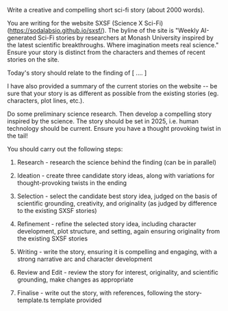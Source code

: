 Write a creative and compelling short sci-fi story (about 2000 words).

You are writing for the website SXSF (Science X Sci-Fi)(https://sodalabsio.github.io/sxsf/). The byline of the site is "Weekly AI-generated Sci-Fi stories by researchers at Monash University inspired by the latest scientific breakthroughs. Where imagination meets real science." Ensure your story is distinct from the characters and themes of recent stories on the site.

Today's story should relate to the finding of [ .... ] 

I have also provided a summary of the current stories on the website -- be sure that your story is as different as possible from the existing stories (eg. characters, plot lines, etc.).

Do some preliminary science research. Then develop a compelling story inspired by the science. The story should be set in 2025, i.e. human technology should be current. Ensure you have a thought provoking twist in the tail!

You should carry out the following steps:

1. Research - research the science behind the finding (can be in parallel)

2. Ideation - create three candidate story ideas, along with variations for thought-provoking twists in the ending

3. Selection - select the candidate best story idea, judged on the basis of scientific grounding, creativity, and originality (as judged by difference to the existing SXSF stories)

4. Refinement - refine the selected story idea, including character development, plot structure, and setting, again ensuring originality from the existing SXSF stories

5. Writing - write the story, ensuring it is compelling and engaging, with a strong narrative arc and character development

6. Review and Edit - review the story for interest, originality, and scientific grounding, make changes as appropriate

7. Finalise - write out the story, with references, following the story-template.ts template provided
